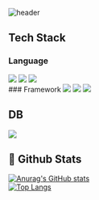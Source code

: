 
![header](https://capsule-render.vercel.app/api?type=waving&color=gradient&height=300&section=header&text=Good%20to%20see%20you%20%F0%9F%A4%97)


<div>

## Tech Stack

### Language
<img src="https://img.shields.io/badge/HTML5-E34F26?style=flat-square&logo=Python&logoColor=white"/>
<img src="https://img.shields.io/badge/CSS-663399?style=flat-square&logo=Python&logoColor=white"/>
<img src="https://img.shields.io/badge/JavaScript-F7DF1E?style=flat-square&logo=Python&logoColor=white"/>
<br>
### Framework
<img src="https://img.shields.io/badge/Spring-6DB33F?style=flat-square&logo=Python&logoColor=white"/>
<img src="https://img.shields.io/badge/React.js-61DAFB?style=flat-square&logo=Python&logoColor=white"/>
<img src="https://img.shields.io/badge/Vue.js-4FC08D?style=flat-square&logo=Python&logoColor=white"/>


## DB
<img src="https://img.shields.io/badge/MySQL-4479A1?style=flat-square&logo=Python&logoColor=white"/>

<br>
    
  ## 🤔 Github Stats
[![Anurag's GitHub stats](https://github-readme-stats.vercel.app/api?username=yonseeee)](https://github.com/anuraghazra/github-readme-stats)
<br>
 [![Top Langs](https://github-readme-stats.vercel.app/api/top-langs/?username=yonseeee)](https://github.com/anuraghazra/github-readme-stats)
</div>
